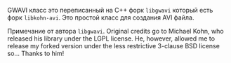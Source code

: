 
GWAVI класс это переписанный на С++ форк `libgwavi` который есть форк `libkohn-avi`.
Это простой класс для создания AVI файла.

Примечание от автора `libgwavi`.
Original credits go to Michael Kohn, who released his library under the LGPL
license. He, however, allowed me to release my forked version under the less
restrictive 3-clause BSD license so... Thanks to him!
